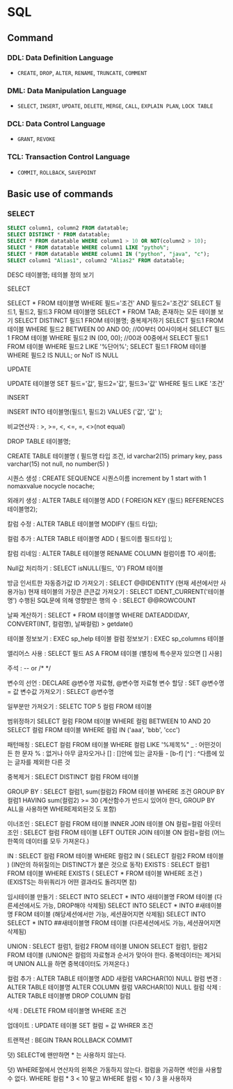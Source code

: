# SQL

## Command

### DDL: Data Definition Language

- `CREATE`, `DROP`, `ALTER`, `RENAME`, `TRUNCATE`, `COMMENT`

### DML: Data Manipulation Language

- `SELECT`, `INSERT`, `UPDATE`, `DELETE`, `MERGE`, `CALL`, `EXPLAIN PLAN`, `LOCK TABLE`

### DCL: Data Control Language

- `GRANT`, `REVOKE`

### TCL: Transaction Control Language

- `COMMIT`, `ROLLBACK`, `SAVEPOINT`



## Basic use of commands

### SELECT

```SQL
SELECT column1, column2 FROM datatable;
SELECT DISTINCT * FROM datatable;
SELECT * FROM datatable WHERE column1 > 10 OR NOT(column2 > 10);
SELECT * FROM datatable WHERE column1 LIKE "pytho%";
SELECT * FROM datatable WHERE column1 IN ("python", "java", "c");
SELECT column1 "Alias1", column2 "Alias2" FROM datatable;
```



DESC 테이블명; 테의블 정의 보기

SELECT

SELECT * FROM 테이블명 WHERE 필드='조건' AND 필드2='조건2'
SELECT 필드1, 필드2, 필드3 FROM 테이블명
SELECT * FROM TAB; 존재하는 모든 테이블 보기
SELECT DISTINCT 필드1 FROM 테이블명; 중복제거하기
SELECT 필드1 FROM 테이블 WHERE 필드2 BETWEEN 00 AND 00; //00부터 00사이에서
SELECT 필드1 FROM 테이블 WHERE 필드2 IN (00, 00); //00과 00중에서
SELECT 필드1 FROM 테이블 WHERE 필드2 LIKE '%단어%';
SELECT 필드1 FROM 테이블 WHERE 필드2 IS NULL; or NoT IS NULL


UPDATE

UPDATE 테이블명 SET 필드='값', 필드2='값', 필드3='값' WHERE 필드 LIKE '조건'

INSERT

INSERT INTO 테이블명(필드1, 필드2) VALUES ('값', '값' );

비교연산자 : >, >=, <, <=, =, <>(not equal)

DROP TABLE 테이블명;

CREATE TABLE 테이블명 (
   필드명 타입 조건,
   id varchar2(15) primary key,
   pass varchar(15) not null,
   no number(5)
)

시퀀스 생성 : CREATE SEQUENCE 시퀀스이름
          increment by 1
          start with 1
          nomaxvalue
          nocycle
          nocache;

외래키 생성 : ALTER TABLE 테이블명 ADD ( FOREIGN KEY (필드) REFERENCES 테이블명2);

칼럼 수정 : ALTER TABLE 테이블명 MODIFY (필드 타입);

컬럼 추가 : ALTER TABLE 테이블명 ADD ( 필드이름 필드타입 );

칼럼 리네임 : ALTER TABLE 테이블명 RENAME COLUMN 컬럼이름 TO 새이름;

Null값 처리하기 : SELECT isNULL(필드, '0') FROM 테이블

방금 인서트한 자동증가값 ID 가져오기 : SELECT @@IDENTITY (현재 세션에서만 사용가능)
현재 테이블의 가장큰 큰큰값 가져오기 : SELECT IDENT_CURRENT('테이블명')
수행된 SQL문에 의해 영향받은 행의 수 : SELECT @@ROWCOUNT

날짜 계산하기 : SELECT * FROM 테이블명 WHERE DATEADD(DAY, CONVERT(INT, 컬럼명), 날짜컬럼) > getdate()

테이블 정보보기 : EXEC sp_help 테이블
컬럼 정보보기 : EXEC sp_columns 테이블

앨리어스 사용 : SELECT 필드 AS A FROM 테이블 (별칭에 특수문자 있으면 [] 사용]

주석 : -- or /* */

변수의 선언 : DECLARE @변수명 자료형, @변수명 자료형
변수 할당 : SET @변수명 = 값
변수값 가져오기 : SELECT @변수명

일부분만 가져오기 : SELETC TOP 5 컬럼 FROM 테이블

범위정하기 SELECT 컬럼 FROM 테이블 WHERE 컬럼 BETWEEN 10 AND 20
        SELECT 컬럼 FROM 테이블 WHERE 컬럼 IN ('aaa', 'bbb', 'ccc')

패턴매칭 : SELECT 컬럼 FROM 테이블 WHERE 컬럼 LIKE '%제목%"
        _ : 어떤것이든 한 문자
        % : 없거나 아무 글자오거나
        [] : []안에 있는 글자들 - [b-f]
        [^] : ^다름에 있는 글자를 제외한 다른 것

중복제거 : SELECT DISTINCT 컬럼 FROM 테이블

GROUP BY : SELECT 컬럼1, sum(컬럼2) FROM 테이블 WHERE 조건 GROUP BY 컬럼1 HAVING sum(컬럼2) >= 30
(계산함수가 반드시 있어야 한다, GROUP BY ALL을 사용하면 WHERE제외된것 도 포함)

이너조인 : SELECT 컬럼 FROM 테이블 INNER JOIN 테이블 ON 컬럼=컬럼
아웃터조인 : SELECT 컬럼 FROM 테이블 LEFT OUTER JOIN 테이블 ON 컬럼=컬럼
         (어느한쪽의 데이터를 모두 가져온다.)

IN : SELECT 컬럼 FROM 테이블 WHERE 컬럼2 IN ( SELECT 컬럼2 FROM 테이블 )
   (IN안의 하위질의는 DISTINCT가 붙은 것으로 동작)
EXISTS : SELECT 컬럼1 FROM 테이블 WHERE EXISTS ( SELECT * FROM 테이블 WHERE 조건 )
       (EXISTS는 하위쿼리가 어떤 결과라도 돌려지면 참)

임시테이블 만들기 : SELECT INTO SELECT * INTO 새테이블명 FROM 테이블 (다른세션에서도 가능, DROP해야 삭제됨)
              SELECT INTO SELECT * INTO #새테이블명 FROM 테이블 (해당세션에서만 가능, 세션끊어지면 삭제됨)
              SELECT INTO SELECT * INTO ##새테이블명 FROM 테이블 (다른세션에서도 가능, 세션끊어지면 삭제됨)

UNION : SELECT 컬럼1, 컬럼2 FROM 테이블
      UNION
      SELECT 컬럼1, 컬럼2 FROM 테이블
      (UNION은 컬럼의 자료형과 순서가 맞아야 한다. 중복데이터는 제거되며 UNION ALL을 하면 중복데이터도 가져온다.)

컬럼 추가 : ALTER TABLE 테이블명 ADD 새컬럼 VARCHAR(10) NULL
컬럼 변경 : ALTER TABLE 테이블명 ALTER COLUMN 컬럼 VARCHAR(10) NULL
컬럼 삭제 : ALTER TABLE 테이블병 DROP COLUMN 컬럼

삭제 : DELETE FROM 테이블명 WHERE 조건

업데이트 : UPDATE 테이블 SET 컬럼 = 값 WHRER 조건

트랜잭션 : BEGIN TRAN
        ROLLBACK
        COMMIT




덧) SELECT에 왠만하면 * 는 사용하지 않는다.

덧) WHERE절에서 연산자의 왼쪽은 가동하지 않는다. 컬럼을 가공하면 색인을 사용할 수 없다.
    WHERE 컬럼 * 3 < 10 말고 WHERE 컬럼 < 10 / 3 을 사용하자